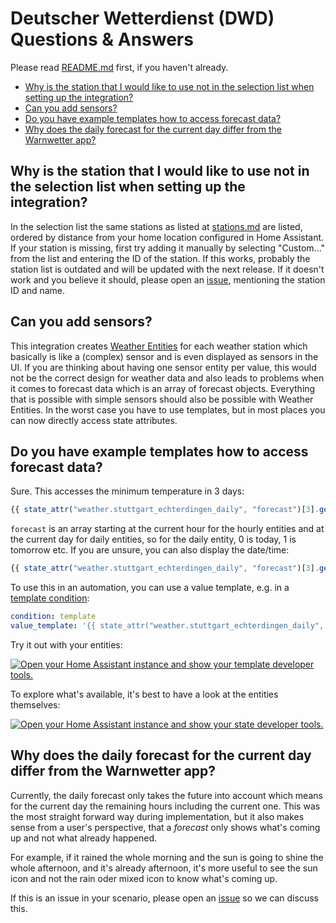 # Deutscher Wetterdienst (DWD) Questions & Answers

Please read [README.md](./README.md) first, if you haven't already.

- [Why is the station that I would like to use not in the selection list when setting up the integration?](#why-is-the-station-that-i-would-like-to-use-not-in-the-selection-list-when-setting-up-the-integration)
- [Can you add sensors?](#can-you-add-sensors)
- [Do you have example templates how to access forecast data? ](#do-you-have-example-templates-how-to-access-forecast-data)
- [Why does the daily forecast for the current day differ from the Warnwetter app?](#why-does-the-daily-forecast-for-the-current-day-differ-from-the-warnwetter-app)

## Why is the station that I would like to use not in the selection list when setting up the integration?

In the selection list the same stations as listed at [stations.md](./stations.md) are listed, ordered by distance from your home location configured in Home Assistant. If your station is missing, first try adding it manually by selecting "Custom..." from the list and entering the ID of the station. If this works, probably the station list is outdated and will be updated with the next release. If it doesn't work and you believe it should, please open an [issue](https://github.com/hg1337/homeassistant-dwd/issues), mentioning the station ID and name.

## Can you add sensors?

This integration creates [Weather Entities](https://developers.home-assistant.io/docs/core/entity/weather/) for each weather station which basically is like a (complex) sensor and is even displayed as sensors in the UI. If you are thinking about having one sensor entity per value, this would not be the correct design for weather data and also leads to problems when it comes to forecast data which is an array of forecast objects. Everything that is possible with simple sensors should also be possible with Weather Entities. In the worst case you have to use templates, but in most places you can now directly access state attributes.

## Do you have example templates how to access forecast data?

Sure. This accesses the minimum temperature in 3 days:

```javascript
{{ state_attr("weather.stuttgart_echterdingen_daily", "forecast")[3].get("templow") }}
```

`forecast` is an array starting at the current hour for the hourly entities and at the current day for daily entities, so for the daily entity, 0 is today, 1 is tomorrow etc. If you are unsure, you can also display the date/time:

```javascript
{{ state_attr("weather.stuttgart_echterdingen_daily", "forecast")[3].get("datetime") }}
```

To use this in an automation, you can use a value template, e.g. in a [template condition](https://www.home-assistant.io/docs/scripts/conditions/#template-condition):

```yaml
condition: template
value_template: '{{ state_attr("weather.stuttgart_echterdingen_daily", "forecast")[3].get("templow") > 10 }}'
```

Try it out with your entities:

[![Open your Home Assistant instance and show your template developer tools.](https://my.home-assistant.io/badges/developer_template.svg)](https://my.home-assistant.io/redirect/developer_template/)

To explore what's available, it's best to have a look at the entities themselves:

[![Open your Home Assistant instance and show your state developer tools.](https://my.home-assistant.io/badges/developer_states.svg)](https://my.home-assistant.io/redirect/developer_states/)

## Why does the daily forecast for the current day differ from the Warnwetter app?

Currently, the daily forecast only takes the future into account which means for the current day the remaining hours including the current one. This was the most straight forward way during implementation, but it also makes sense from a user's perspective, that a *forecast* only shows what's coming up and not what already happened.

For example, if it rained the whole morning and the sun is going to shine the whole afternoon, and it's already afternoon, it's more useful to see the sun icon and not the rain oder mixed icon to know what's coming up.

If this is an issue in your scenario, please open an [issue](https://github.com/hg1337/homeassistant-dwd/issues) so we can discuss this.
